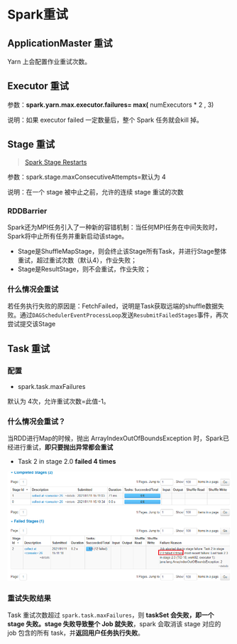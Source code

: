 # Spark重试



## ApplicationMaster 重试

Yarn 上会配置作业重试次数。



## Executor 重试

参数：**spark.yarn.max.executor.failures= max(** numExecutors * 2 , 3)

说明：如果 executor failed 一定数量后，整个 Spark 任务就会kill 掉。



## Stage 重试

> [Spark Stage Restarts](https://cloudsqale.com/2023/10/06/spark-stage-restarts-partial-restarts-multiple-retry-attempts-with-different-task-sets-accepted-late-results-from-failed-stages-cost-of-restarts/)

参数：spark.stage.maxConsecutiveAttempts=默认为 4

说明：在一个 stage 被中止之前，允许的连续 stage 重试的次数

### RDDBarrier

Spark还为MPI任务引入了一种新的容错机制：当任何MPI任务在中间失败时，Spark将中止所有任务并重新启动该stage。

- Stage是ShuffleMapStage，则会终止该Stage所有Task，并进行Stage整体重试，超过重试次数（默认4），作业失败；
- Stage是ResultStage，则不会重试，作业失败；

### 什么情况会重试

若任务执行失败的原因是：FetchFailed，说明是Task获取远端的shuffle数据失败。通过`DAGSchedulerEventProcessLoop`发送`ResubmitFailedStages`事件，再次尝试提交该Stage



## Task 重试

### 配置

- spark.task.maxFailures

 默认为 4次，允许重试次数=此值-1。

### 什么情况会重试？

当RDD进行Map的时候，抛出 ArrayIndexOutOfBoundsException 时，Spark已经进行重试，**即只要抛出异常都会重试**

- Task 2 in stage 2.0 **failed 4 times**

<img src="pics/task_fail_index_retry.png" alt="TaskRetry" style="zoom:80%;" />

### 重试失败结果

Task 重试次数超过 `spark.task.maxFailures`，则 **taskSet 会失败，即一个 stage 失败。stage 失败导致整个 Job 就失败**，spark 会取消该 stage 对应的 job 包含的所有 task，并**返回用户任务执行失败**。